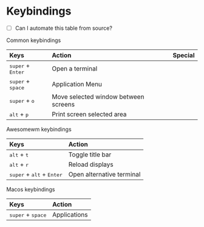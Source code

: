 # Keybindings

- [ ] Can I automate this table from source?

Common keybindings

| Keys                                | Action                               | Special |
|:------------------------------------|:-------------------------------------|:-------:|
| <kbd>super</kbd> + <kbd>Enter</kbd> | Open a terminal                      |         |
| <kbd>super</kbd> + <kbd>space</kbd> | Application Menu                     |         |
| <kbd>super</kbd> + <kbd>o</kbd>     | Move selected window between screens |         |
| <kbd>alt</kbd> + <kbd>p</kbd>       | Print screen selected area           |         |

Awesomewm keybindings

| Keys                                                 | Action                    |
|:-----------------------------------------------------|:--------------------------|
| <kbd>alt</kbd> + <kbd>t</kbd>                        | Toggle title bar          |
| <kbd>alt</kbd> + <kbd>r</kbd>                        | Reload displays           |
| <kbd>super</kbd> + <kbd>alt</kbd> + <kbd>Enter</kbd> | Open alternative terminal |

Macos keybindings

| Keys                                                                                                                                                                                                     | Action       |
|:---------------------------------------------------------------------------------------------------------------------------------------------------------------------------------------------------------|:-------------|
| <kbd>super</kbd> + <kbd>space</kbd>                                                                                                                                                                      | Applications |
